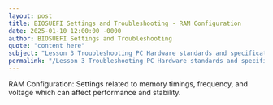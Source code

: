 ```yaml
---
layout: post
title: BIOSUEFI Settings and Troubleshooting - RAM Configuration
date: 2025-01-10 12:00:00 -0000
author: BIOSUEFI Settings and Troubleshooting
quote: "content here"
subject: "Lesson 3 Troubleshooting PC Hardware standards and specifications"
permalink: "/Lesson 3 Troubleshooting PC Hardware standards and specifications/BIOSUEFI Settings and Troubleshooting/BIOSUEFI Settings and Troubleshooting - RAM Configuration"
---
```


RAM Configuration: Settings related to memory timings, frequency, and voltage which can affect performance and stability.
